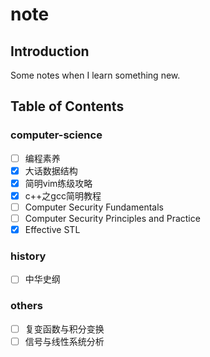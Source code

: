 # note

## Introduction

Some notes when I learn something new.

## Table of Contents

### computer-science

- [ ] 编程素养
- [x] 大话数据结构
- [x] 简明vim练级攻略
- [x] c++之gcc简明教程
- [ ] Computer Security Fundamentals
- [ ] Computer Security Principles and Practice
- [x] Effective STL

### history

- [ ] 中华史纲

### others

- [ ] 复变函数与积分变换
- [ ] 信号与线性系统分析
